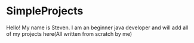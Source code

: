 # SimpleProjects

Hello! My name is Steven. I am an beginner java developer and will add all of my projects here(All written from scratch by me)

